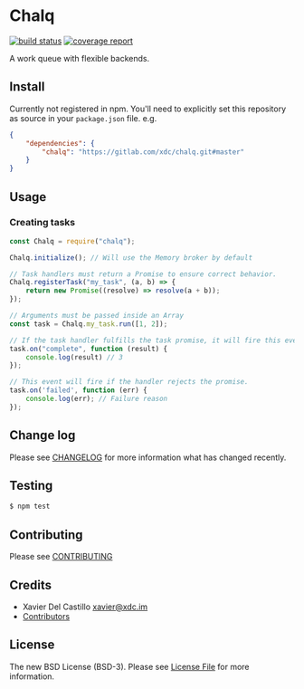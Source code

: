# Chalq

[![build status](https://gitlab.com/xdc/chalq/badges/master/build.svg)](https://gitlab.com/xdc/chalq/commits/master) [![coverage report](https://gitlab.com/xdc/chalq/badges/master/coverage.svg)](https://gitlab.com/xdc/chalq/commits/master)

A work queue with flexible backends.

## Install

Currently not registered in npm. You'll need to explicitly set this repository as source in your `package.json` file.
e.g.

``` json
{
    "dependencies": {
        "chalq": "https://gitlab.com/xdc/chalq.git#master"
    }
}
```

## Usage

### Creating tasks

``` javascript
const Chalq = require("chalq");

Chalq.initialize(); // Will use the Memory broker by default

// Task handlers must return a Promise to ensure correct behavior.
Chalq.registerTask("my_task", (a, b) => {
    return new Promise((resolve) => resolve(a + b));
});

// Arguments must be passed inside an Array
const task = Chalq.my_task.run([1, 2]);

// If the task handler fulfills the task promise, it will fire this event.
task.on("complete", function (result) {
    console.log(result) // 3
});

// This event will fire if the handler rejects the promise.
task.on('failed', function (err) {
    console.log(err); // Failure reason
});
```

## Change log

Please see [CHANGELOG](CHANGELOG.md) for more information what has changed recently.

## Testing

``` bash
$ npm test
```

## Contributing

Please see [CONTRIBUTING](CONTRIBUTING.md)

## Credits

- Xavier Del Castillo <xavier@xdc.im>
- [Contributors](https://gitlab.com/xdc/chalq/graphs/master)

## License

The new BSD License (BSD-3). Please see [License File](LICENSE) for more information.
